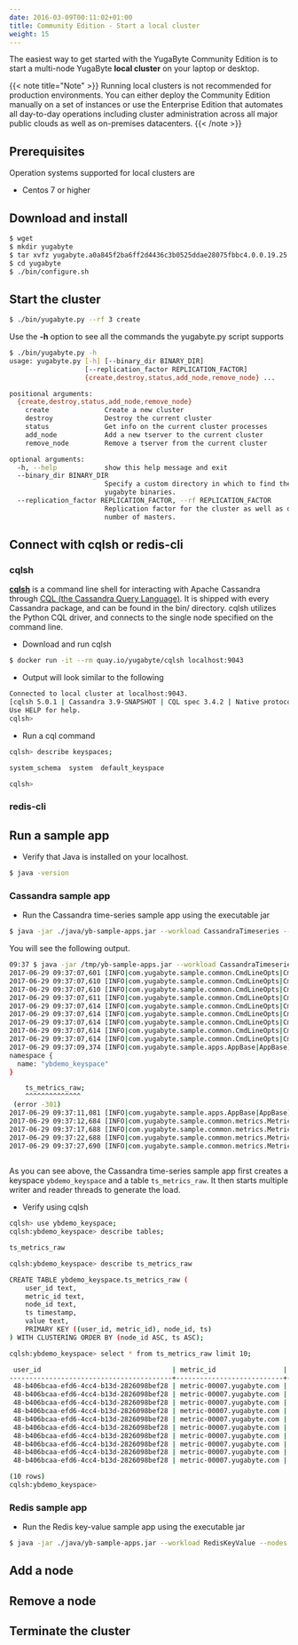 ```yaml
---
date: 2016-03-09T00:11:02+01:00
title: Community Edition - Start a local cluster
weight: 15
---
```


 The easiest way to get started with the YugaByte Community Edition is to start a multi-node YugaByte **local cluster** on your laptop or desktop.

{{< note title="Note" >}}
Running local clusters is not recommended for production environments. You can either deploy the Community Edition manually on a set of instances or use the Enterprise Edition that automates all day-to-day operations including cluster administration across all major public clouds as well as on-premises datacenters.
{{< /note >}}

## Prerequisites

Operation systems supported for local clusters are
- Centos 7 or higher

## Download and install

```sh
$ wget 
$ mkdir yugabyte
$ tar xvfz yugabyte.a0a845f2ba6ff2d4436c3b0525ddae28075fbbc4.0.0.19.25.tar.gz -C yugabyte
$ cd yugabyte
$ ./bin/configure.sh 
```

## Start the cluster

```sh
$ ./bin/yugabyte.py --rf 3 create
```

Use the **-h** option to see all the commands the yugabyte.py script supports

```sh
$ ./bin/yugabyte.py -h
usage: yugabyte.py [-h] [--binary_dir BINARY_DIR]
                   [--replication_factor REPLICATION_FACTOR]
                   {create,destroy,status,add_node,remove_node} ...

positional arguments:
  {create,destroy,status,add_node,remove_node}
    create              Create a new cluster
    destroy             Destroy the current cluster
    status              Get info on the current cluster processes
    add_node            Add a new tserver to the current cluster
    remove_node         Remove a tserver from the current cluster

optional arguments:
  -h, --help            show this help message and exit
  --binary_dir BINARY_DIR
                        Specify a custom directory in which to find the
                        yugabyte binaries.
  --replication_factor REPLICATION_FACTOR, --rf REPLICATION_FACTOR
                        Replication factor for the cluster as well as default
                        number of masters.
```


## Connect with cqlsh or redis-cli

### cqlsh

[**cqlsh**](http://cassandra.apache.org/doc/latest/tools/cqlsh.html) is a command line shell for interacting with Apache Cassandra through [CQL (the Cassandra Query Language)](http://cassandra.apache.org/doc/latest/cql/index.html). It is shipped with every Cassandra package, and can be found in the bin/ directory. cqlsh utilizes the Python CQL driver, and connects to the single node specified on the command line.

- Download and run cqlsh

```sh
$ docker run -it --rm quay.io/yugabyte/cqlsh localhost:9043
```

- Output will look similar to the following

```sh
Connected to local cluster at localhost:9043.
[cqlsh 5.0.1 | Cassandra 3.9-SNAPSHOT | CQL spec 3.4.2 | Native protocol v4]
Use HELP for help.
cqlsh> 
```

- Run a cql command

```sh
cqlsh> describe keyspaces;

system_schema  system  default_keyspace

cqlsh> 

```

### redis-cli

## Run a sample app

- Verify that Java is installed on your localhost.

```sh
$ java -version
```

### Cassandra sample app

- Run the Cassandra time-series sample app using the executable jar

```sh
$ java -jar ./java/yb-sample-apps.jar --workload CassandraTimeseries --nodes localhost:9043
```

You will see the following output.

```sh
09:37 $ java -jar /tmp/yb-sample-apps.jar --workload CassandraTimeseries --nodes localhost:9043
2017-06-29 09:37:07,601 [INFO|com.yugabyte.sample.common.CmdLineOpts|CmdLineOpts] Using a randomly generated UUID : b406bcaa-efd6-4cc4-b13d-2826098bef28
2017-06-29 09:37:07,610 [INFO|com.yugabyte.sample.common.CmdLineOpts|CmdLineOpts] App: CassandraTimeseries
2017-06-29 09:37:07,610 [INFO|com.yugabyte.sample.common.CmdLineOpts|CmdLineOpts] Adding node: localhost:9042
2017-06-29 09:37:07,611 [INFO|com.yugabyte.sample.common.CmdLineOpts|CmdLineOpts] Num reader threads: 1, num writer threads: 16
2017-06-29 09:37:07,614 [INFO|com.yugabyte.sample.common.CmdLineOpts|CmdLineOpts] Num unique keys to insert: 0
2017-06-29 09:37:07,614 [INFO|com.yugabyte.sample.common.CmdLineOpts|CmdLineOpts] Num keys to update: -1
2017-06-29 09:37:07,614 [INFO|com.yugabyte.sample.common.CmdLineOpts|CmdLineOpts] Num keys to read: -1
2017-06-29 09:37:07,614 [INFO|com.yugabyte.sample.common.CmdLineOpts|CmdLineOpts] Value size: 100
2017-06-29 09:37:07,614 [INFO|com.yugabyte.sample.common.CmdLineOpts|CmdLineOpts] Table TTL (secs): 86400
2017-06-29 09:37:09,374 [INFO|com.yugabyte.sample.apps.AppBase|AppBase] Ignoring exception dropping table: SQL error (yb/sql/ptree/process_context.cc:41): SQL Error (1.11): Table Not Found - Not found (yb/common/wire_protocol.cc:120): The table does not exist: table_name: "ts_metrics_raw"
namespace {
  name: "ybdemo_keyspace"
}

	ts_metrics_raw;
	^^^^^^^^^^^^^^
 (error -301)
2017-06-29 09:37:11,081 [INFO|com.yugabyte.sample.apps.AppBase|AppBase] Created a Cassandra table using query: [CREATE TABLE IF NOT EXISTS ts_metrics_raw (  user_id varchar, metric_id varchar, node_id varchar, ts timestamp, value varchar, primary key ((user_id, metric_id), node_id, ts)) WITH default_time_to_live = 86400;]
2017-06-29 09:37:12,684 [INFO|com.yugabyte.sample.common.metrics.MetricsTracker|MetricsTracker] Read: 61.20 ops/sec (4.42 ms/op), 306 total ops  |  Write: 587.90 ops/sec (6.27 ms/op), 2941 total ops  |  Uptime: 5069 ms | Verification: ON | 
2017-06-29 09:37:17,688 [INFO|com.yugabyte.sample.common.metrics.MetricsTracker|MetricsTracker] Read: 318.02 ops/sec (3.14 ms/op), 1898 total ops  |  Write: 2517.02 ops/sec (3.89 ms/op), 15536 total ops  |  Uptime: 10073 ms | Verification: ON | 
2017-06-29 09:37:22,688 [INFO|com.yugabyte.sample.common.metrics.MetricsTracker|MetricsTracker] Read: 242.98 ops/sec (4.11 ms/op), 3113 total ops  |  Write: 3128.72 ops/sec (4.53 ms/op), 31181 total ops  |  Uptime: 15073 ms | Verification: ON | 
2017-06-29 09:37:27,690 [INFO|com.yugabyte.sample.common.metrics.MetricsTracker|MetricsTracker] Read: 222.93 ops/sec (4.48 ms/op), 4228 total ops  |  Write: 3294.00 ops/sec (4.54 ms/op), 47656 total ops  |  Uptime: 20075 ms | Verification: ON | 
 
```

As you can see above, the Cassandra time-series sample app first creates a keyspace `ybdemo_keyspace` and a table `ts_metrics_raw`. It then starts multiple writer and reader threads to generate the load.

- Verify using cqlsh

```sh
cqlsh> use ybdemo_keyspace;
cqlsh:ybdemo_keyspace> describe tables;

ts_metrics_raw

cqlsh:ybdemo_keyspace> describe ts_metrics_raw

CREATE TABLE ybdemo_keyspace.ts_metrics_raw (
    user_id text,
    metric_id text,
    node_id text,
    ts timestamp,
    value text,
    PRIMARY KEY ((user_id, metric_id), node_id, ts)
) WITH CLUSTERING ORDER BY (node_id ASC, ts ASC);

cqlsh:ybdemo_keyspace> select * from ts_metrics_raw limit 10;

 user_id                                 | metric_id                 | node_id    | ts                              | value
-----------------------------------------+---------------------------+------------+---------------------------------+--------------------------
 48-b406bcaa-efd6-4cc4-b13d-2826098bef28 | metric-00007.yugabyte.com | node-00000 | 2017-06-29 16:37:12.000000+0000 | 1498754232000[B@3810f07d
 48-b406bcaa-efd6-4cc4-b13d-2826098bef28 | metric-00007.yugabyte.com | node-00000 | 2017-06-29 16:37:13.000000+0000 | 1498754233000[B@4507cba7
 48-b406bcaa-efd6-4cc4-b13d-2826098bef28 | metric-00007.yugabyte.com | node-00000 | 2017-06-29 16:37:14.000000+0000 | 1498754234000[B@23a7416b
 48-b406bcaa-efd6-4cc4-b13d-2826098bef28 | metric-00007.yugabyte.com | node-00000 | 2017-06-29 16:37:15.000000+0000 | 1498754235000[B@7eb9c5f4
 48-b406bcaa-efd6-4cc4-b13d-2826098bef28 | metric-00007.yugabyte.com | node-00000 | 2017-06-29 16:37:16.000000+0000 | 1498754236000[B@4957efc7
 48-b406bcaa-efd6-4cc4-b13d-2826098bef28 | metric-00007.yugabyte.com | node-00000 | 2017-06-29 16:37:17.000000+0000 | 1498754237000[B@2a4c4735
 48-b406bcaa-efd6-4cc4-b13d-2826098bef28 | metric-00007.yugabyte.com | node-00000 | 2017-06-29 16:37:18.000000+0000 | 1498754238000[B@63638401
 48-b406bcaa-efd6-4cc4-b13d-2826098bef28 | metric-00007.yugabyte.com | node-00000 | 2017-06-29 16:37:19.000000+0000 | 1498754239000[B@419a913d
 48-b406bcaa-efd6-4cc4-b13d-2826098bef28 | metric-00007.yugabyte.com | node-00000 | 2017-06-29 16:37:20.000000+0000 | 1498754240000[B@25b246f2
 48-b406bcaa-efd6-4cc4-b13d-2826098bef28 | metric-00007.yugabyte.com | node-00000 | 2017-06-29 16:37:21.000000+0000 | 1498754241000[B@38d35bcc

(10 rows)
cqlsh:ybdemo_keyspace>

```

### Redis sample app

- Run the Redis key-value sample app using the executable jar

```sh
$ java -jar ./java/yb-sample-apps.jar --workload RedisKeyValue --nodes localhost:6379
```

## Add a node

## Remove a node

## Terminate the cluster



